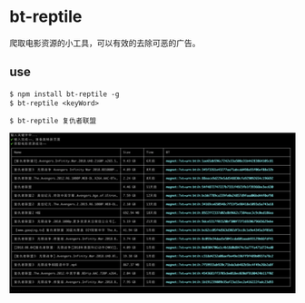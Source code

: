 # bt-reptile

爬取电影资源的小工具，可以有效的去除可恶的广告。

## use

```shell
$ npm install bt-reptile -g
$ bt-reptile <keyWord>
```

```shell
$ bt-reptile 复仇者联盟
```

![xxx](https://github.com/dyun8080/bt-reptile/blob/master/src/image.png)
